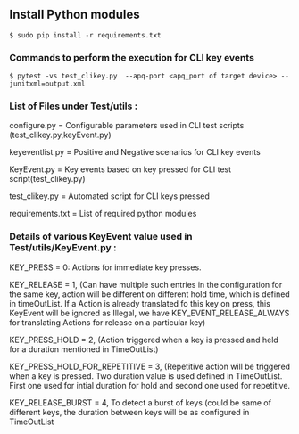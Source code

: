 Install Python modules
----------------------

```
$ sudo pip install -r requirements.txt
```

### Commands to perform the execution for CLI key events

```shell session
$ pytest -vs test_clikey.py  --apq-port <apq_port of target device> --junitxml=output.xml
```

### List of Files under Test/utils :


configure.py       = Configurable parameters used in CLI test scripts (test_clikey.py,keyEvent.py)

keyeventlist.py    = Positive and Negative scenarios for CLI  key events

KeyEvent.py        = Key events based on key pressed for CLI test script(test_clikey.py) 

test_clikey.py     = Automated script for CLI keys pressed

requirements.txt   = List of required python modules  



### Details of various KeyEvent value used in  Test/utils/KeyEvent.py :

KEY_PRESS = 0: Actions for immediate key presses.

KEY_RELEASE = 1, (Can have multiple such entries in the configuration for the same key, action will be different on different hold time, which is defined in timeOutList. If a Action is already translated fo this key on press, this KeyEvent will be ignored as Illegal, we have KEY_EVENT_RELEASE_ALWAYS for translating Actions for release on a particular key)

KEY_PRESS_HOLD = 2, (Action triggered when a key is pressed and held for a duration mentioned in TimeOutList)

KEY_PRESS_HOLD_FOR_REPETITIVE = 3, (Repetitive action will be triggered when a key is pressed. Two duration value is used defined in TimeOutList. First one used for intial duration for hold and second one used for repetitive.

KEY_RELEASE_BURST = 4, To detect a burst of keys (could be same of different keys, the duration between keys will be as configured in TimeOutList

